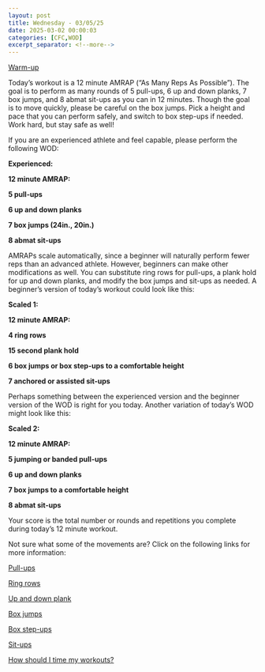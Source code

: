 ```yaml
---
layout: post
title: Wednesday - 03/05/25
date: 2025-03-02 00:00:03
categories: [CFC,WOD]
excerpt_separator: <!--more-->
---
```

[Warm-up](https://communityfitnessclub.wixsite.com/website/post/basic-full-body-warm-up) 

Today’s workout is a 12 minute AMRAP (“As Many Reps As Possible”). The goal is to perform as many rounds of 5 pull-ups, 6 up and down planks, 7 box jumps, and 8 abmat sit-ups as you can in 12 minutes. Though the goal is to move quickly, please be careful on the box jumps. Pick a height and pace that you can perform safely, and switch to box step-ups if needed. Work hard, but stay safe as well!

If you are an experienced athlete and feel capable, please perform the following WOD:

**Experienced:**

**12 minute AMRAP:**

**5 pull-ups**

**6 up and down planks**

**7 box jumps (24in., 20in.)**

**8 abmat sit-ups**
<!--more-->

AMRAPs scale automatically, since a beginner will naturally perform fewer reps than an advanced athlete. However, beginners can make other modifications as well. You can substitute ring rows for pull-ups, a plank hold for up and down planks, and modify the box jumps and sit-ups as needed. A beginner’s version of today’s workout could look like this:

**Scaled 1:**

**12 minute AMRAP:**

**4 ring rows**

**15 second plank hold**

**6 box jumps or box step-ups to a comfortable height**

**7 anchored or assisted sit-ups**

Perhaps something between the experienced version and the beginner version of the WOD is right for you today. Another variation of today’s WOD might look like this:

**Scaled 2:**

**12 minute AMRAP:**

**5 jumping or banded pull-ups**

**6 up and down planks**

**7 box jumps to a comfortable height**

**8 abmat sit-ups**

Your score is the total number or rounds and repetitions you complete during today’s 12 minute workout. 

Not sure what some of the movements are? Click on the following links for more information:

[Pull-ups](https://communityfitnessclub.wixsite.com/website/post/pull-ups)

[Ring rows](https://communityfitnessclub.wixsite.com/website/post/ring-rows)

[Up and down plank](https://www.youtube.com/watch?v=L4oFJRDAU4Q)

[Box jumps](https://communityfitnessclub.wixsite.com/website/post/box-jumps)

[Box step-ups](https://www.youtube.com/watch?v=5qjqDHOUh-A)

[Sit-ups](https://communityfitnessclub.wixsite.com/website/post/sit-ups) 

[How should I time my workouts?](https://communityfitnessclub.wixsite.com/website/post/how-should-i-time-my-workouts)
